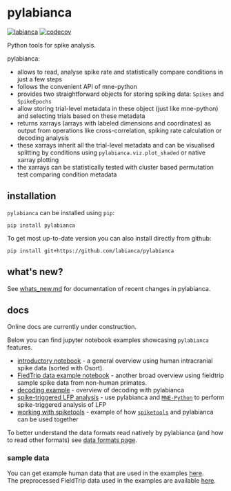 # pylabianca

[![labianca](https://circleci.com/gh/labianca/pylabianca.svg?style=svg)](https://app.circleci.com/pipelines/github/labianca/pylabianca)
[![codecov](https://codecov.io/gh/labianca/pylabianca/graph/badge.svg?token=HQ7KN5FWL5)](https://codecov.io/gh/labianca/pylabianca)

Python tools for spike analysis.

pylabianca:
* allows to read, analyse spike rate and statistically compare conditions in just a few steps
* follows the convenient API of mne-python
* provides two straightforward objects for storing spiking data: `Spikes` and `SpikeEpochs`
* allow storing trial-level metadata in these object (just like mne-python) and selecting trials based on these metadata
* returns xarrays (arrays with labeled dimensions and coordinates) as output from operations like cross-correlation, spiking rate calculation or decoding analysis
* these xarrays inherit all the trial-level metadata and can be visualised splitting by conditions using `pylabianca.viz.plot_shaded` or native xarray plotting
* the xarrays can be statistically tested with cluster based permutation test comparing condition metadata

## installation
`pylabianca` can be installed using `pip`:
```
pip install pylabianca
```
To get most up-to-date version you can also install directly from github:
```
pip install git+https://github.com/labianca/pylabianca
```

## what's new?
See [whats_new.md](whats_new.md) for documentation of recent changes in pylabianca.

## docs
Online docs are currently under construction.

Below you can find jupyter notebook examples showcasing `pylabianca` features.
* [introductory notebook](doc/intro_overview.ipynb) - a general overview using human intracranial spike data (sorted with Osort).
* [FiedTrip data example notebook](doc/fieldtrip_example.ipynb) - another broad overview using fieldtrip sample spike data from non-human primates.
* [decoding example](doc/decoding_example.ipynb) - overview of decoding with pylabianca
* [spike-triggered LFP analysis](doc/spike-triggered_analysis.ipynb) - use pylabianca and [`MNE-Python`](https://github.com/mne-tools/mne-python) to perform spike-triggered analysis of LFP
* [working with spiketools](doc/working_with_spiketools.ipynb) - example of how [`spiketools`](https://github.com/spiketools/spiketools) and pylabianca can be used together

To better understand the data formats read natively by pylabianca (and how to read other formats) see [data formats page](doc/data_formats.md).

### sample data

You can get example human data that are used in the examples [here](https://www.dropbox.com/scl/fo/wevgovmxv8qrl52w12b6z/h?rlkey=1je64v2h1h6zyqhzmhiykpqqu&dl=0).  
The preprocessed FieldTrip data used in the examples are available [here](https://www.dropbox.com/scl/fo/i6q4e0ix805dds92jibmw/h?rlkey=cfdm1730qubqwb64zj1j02tvt&dl=0).

